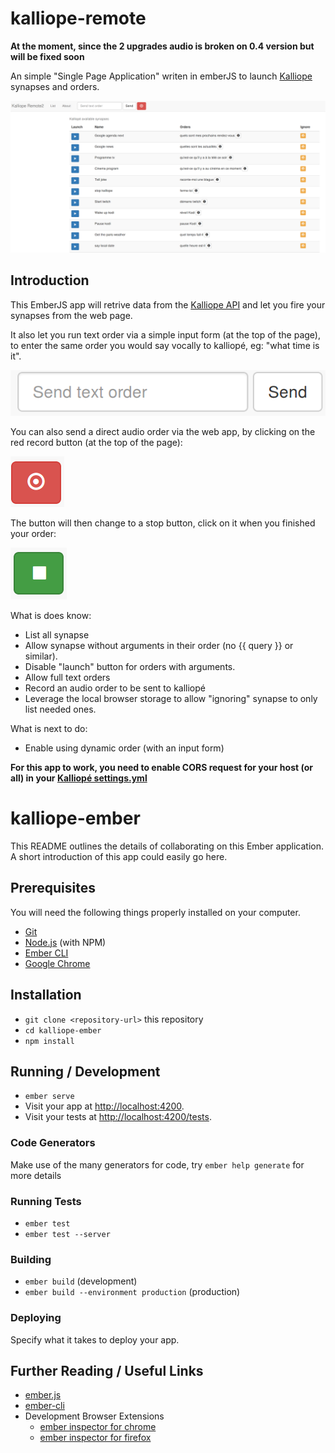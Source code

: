 # kalliope-remote

**At the moment, since the 2 upgrades audio is broken on 0.4 version but will be fixed soon**

An simple "Single Page Application" writen in emberJS to launch [Kalliope](https://github.com/kalliope-project/kalliope) synapses and orders.

![Kalliope sample](Doc/assets/homepage.png)

## Introduction

This EmberJS app will retrive data from the [Kalliope API](https://github.com/kalliope-project/kalliope/blob/dev/Docs/rest_api.md) and let you fire your synapses from the web page.

It also let you run text order via a simple input form (at the top of the page), to enter the same order you would say vocally to kalliopé, eg: "what time is it".

![kalliope text order](Doc/assets/text_order.png)


You can also send a direct audio order via the web app, by clicking on the red record button (at the top of the page):

![kalliope record order](Doc/assets/audio_order.png)

The button will then change to a stop button, click on it when you finished your order:

![kalliope record order](Doc/assets/audio_order_stop.png)

What is does know:
* List all synapse
* Allow synapse without arguments in their order (no {{ query }} or similar).
* Disable "launch" button for orders with arguments.
* Allow full text orders
* Record an audio order to be sent to kalliopé
* Leverage the local browser storage to allow "ignoring" synapse to only list needed ones.

What is next to do:
* Enable using dynamic order (with an input form)


**For this app to work, you need to enable CORS request for your host (or all) in your [Kalliopé settings.yml](https://github.com/kalliope-project/kalliope/blob/dev/Docs/settings.md)**



# kalliope-ember

This README outlines the details of collaborating on this Ember application.
A short introduction of this app could easily go here.

## Prerequisites

You will need the following things properly installed on your computer.

* [Git](https://git-scm.com/)
* [Node.js](https://nodejs.org/) (with NPM)
* [Ember CLI](https://ember-cli.com/)
* [Google Chrome](https://google.com/chrome/)

## Installation

* `git clone <repository-url>` this repository
* `cd kalliope-ember`
* `npm install`

## Running / Development

* `ember serve`
* Visit your app at [http://localhost:4200](http://localhost:4200).
* Visit your tests at [http://localhost:4200/tests](http://localhost:4200/tests).

### Code Generators

Make use of the many generators for code, try `ember help generate` for more details

### Running Tests

* `ember test`
* `ember test --server`

### Building

* `ember build` (development)
* `ember build --environment production` (production)

### Deploying

Specify what it takes to deploy your app.

## Further Reading / Useful Links

* [ember.js](https://emberjs.com/)
* [ember-cli](https://ember-cli.com/)
* Development Browser Extensions
  * [ember inspector for chrome](https://chrome.google.com/webstore/detail/ember-inspector/bmdblncegkenkacieihfhpjfppoconhi)
  * [ember inspector for firefox](https://addons.mozilla.org/en-US/firefox/addon/ember-inspector/)
